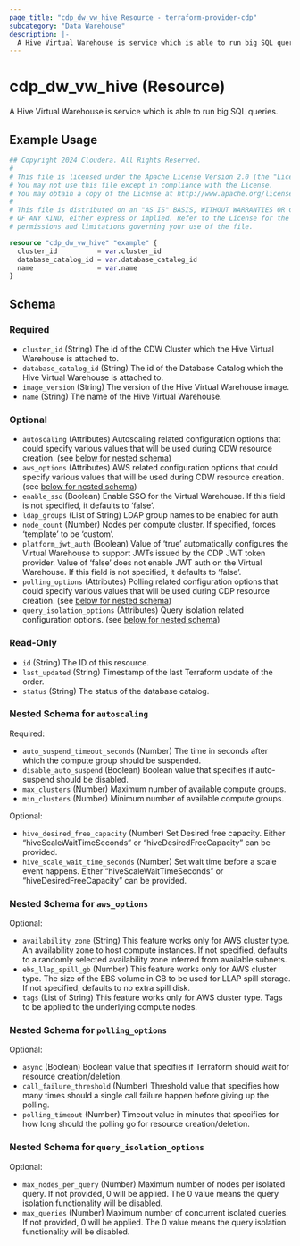 ```yaml
---
page_title: "cdp_dw_vw_hive Resource - terraform-provider-cdp"
subcategory: "Data Warehouse"
description: |-
  A Hive Virtual Warehouse is service which is able to run big SQL queries.
---
```


# cdp_dw_vw_hive (Resource)

A Hive Virtual Warehouse is service which is able to run big SQL queries.

## Example Usage

```terraform
## Copyright 2024 Cloudera. All Rights Reserved.
#
# This file is licensed under the Apache License Version 2.0 (the "License").
# You may not use this file except in compliance with the License.
# You may obtain a copy of the License at http://www.apache.org/licenses/LICENSE-2.0.
#
# This file is distributed on an "AS IS" BASIS, WITHOUT WARRANTIES OR CONDITIONS
# OF ANY KIND, either express or implied. Refer to the License for the specific
# permissions and limitations governing your use of the file.

resource "cdp_dw_vw_hive" "example" {
  cluster_id          = var.cluster_id
  database_catalog_id = var.database_catalog_id
  name                = var.name
}
```

<!-- schema generated by tfplugindocs -->
## Schema

### Required

- `cluster_id` (String) The id of the CDW Cluster which the Hive Virtual Warehouse is attached to.
- `database_catalog_id` (String) The id of the Database Catalog which the Hive Virtual Warehouse is attached to.
- `image_version` (String) The version of the Hive Virtual Warehouse image.
- `name` (String) The name of the Hive Virtual Warehouse.

### Optional

- `autoscaling` (Attributes) Autoscaling related configuration options that could specify various values that will be used during CDW resource creation. (see [below for nested schema](#nestedatt--autoscaling))
- `aws_options` (Attributes) AWS related configuration options that could specify various values that will be used during CDW resource creation. (see [below for nested schema](#nestedatt--aws_options))
- `enable_sso` (Boolean) Enable SSO for the Virtual Warehouse. If this field is not specified, it defaults to ‘false’.
- `ldap_groups` (List of String) LDAP group names to be enabled for auth.
- `node_count` (Number) Nodes per compute cluster. If specified, forces ‘template’ to be ‘custom’.
- `platform_jwt_auth` (Boolean) Value of ‘true’ automatically configures the Virtual Warehouse to support JWTs issued by the CDP JWT token provider. Value of ‘false’ does not enable JWT auth on the Virtual Warehouse. If this field is not specified, it defaults to ‘false’.
- `polling_options` (Attributes) Polling related configuration options that could specify various values that will be used during CDP resource creation. (see [below for nested schema](#nestedatt--polling_options))
- `query_isolation_options` (Attributes) Query isolation related configuration options. (see [below for nested schema](#nestedatt--query_isolation_options))

### Read-Only

- `id` (String) The ID of this resource.
- `last_updated` (String) Timestamp of the last Terraform update of the order.
- `status` (String) The status of the database catalog.

<a id="nestedatt--autoscaling"></a>
### Nested Schema for `autoscaling`

Required:

- `auto_suspend_timeout_seconds` (Number) The time in seconds after which the compute group should be suspended.
- `disable_auto_suspend` (Boolean) Boolean value that specifies if auto-suspend should be disabled.
- `max_clusters` (Number) Maximum number of available compute groups.
- `min_clusters` (Number) Minimum number of available compute groups.

Optional:

- `hive_desired_free_capacity` (Number) Set Desired free capacity. Either “hiveScaleWaitTimeSeconds” or “hiveDesiredFreeCapacity” can be provided.
- `hive_scale_wait_time_seconds` (Number) Set wait time before a scale event happens. Either “hiveScaleWaitTimeSeconds” or “hiveDesiredFreeCapacity” can be provided.


<a id="nestedatt--aws_options"></a>
### Nested Schema for `aws_options`

Optional:

- `availability_zone` (String) This feature works only for AWS cluster type. An availability zone to host compute instances. If not specified, defaults to a randomly selected availability zone inferred from available subnets.
- `ebs_llap_spill_gb` (Number) This feature works only for AWS cluster type. The size of the EBS volume in GB to be used for LLAP spill storage. If not specified, defaults to no extra spill disk.
- `tags` (List of String) This feature works only for AWS cluster type. Tags to be applied to the underlying compute nodes.


<a id="nestedatt--polling_options"></a>
### Nested Schema for `polling_options`

Optional:

- `async` (Boolean) Boolean value that specifies if Terraform should wait for resource creation/deletion.
- `call_failure_threshold` (Number) Threshold value that specifies how many times should a single call failure happen before giving up the polling.
- `polling_timeout` (Number) Timeout value in minutes that specifies for how long should the polling go for resource creation/deletion.


<a id="nestedatt--query_isolation_options"></a>
### Nested Schema for `query_isolation_options`

Optional:

- `max_nodes_per_query` (Number) Maximum number of nodes per isolated query. If not provided, 0 will be applied. The 0 value means the query isolation functionality will be disabled.
- `max_queries` (Number) Maximum number of concurrent isolated queries. If not provided, 0 will be applied. The 0 value means the query isolation functionality will be disabled.



